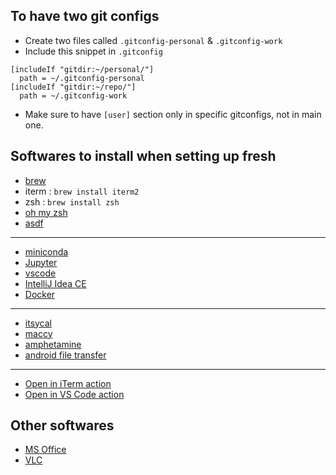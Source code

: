 ## To have two git configs
- Create two files called `.gitconfig-personal` & `.gitconfig-work`
- Include this snippet in `.gitconfig`
```
[includeIf "gitdir:~/personal/"]
  path = ~/.gitconfig-personal
[includeIf "gitdir:~/repo/"]
  path = ~/.gitconfig-work
```
- Make sure to have `[user]` section only in specific gitconfigs, not in main one. 

## Softwares to install when setting up fresh
- [brew](https://brew.sh/)
- iterm : ``brew install iterm2``
- zsh : ``brew install zsh``
- [oh my zsh](Guides/oh-my-zsh.md)
- [asdf](Guides/asdf.md)
---
- [miniconda](https://docs.anaconda.com/free/miniconda/miniconda-install/)
- [Jupyter](https://jupyter.org/install)
- [vscode](https://code.visualstudio.com/docs/setup/mac)
- [IntelliJ Idea CE](https://www.jetbrains.com/idea/download/?fromIDE=&section=mac)
- [Docker](https://www.docker.com/products/docker-desktop/)
---
- [itsycal](https://www.mowglii.com/itsycal/)
- [maccy](https://github.com/p0deje/Maccy?tab=readme-ov-file#install)
- [amphetamine](https://apps.apple.com/us/app/amphetamine/id937984704)
- [android file transfer](https://www.android.com/filetransfer/)
---
- [Open in iTerm action](QuickActions/Open%20in%20iTerm.workflow/)
- [Open in VS Code action](QuickActions/Open%20with%20VS%20Code.workflow/)

## Other softwares
- [MS Office](https://massgrave.dev/unsupported_products_activation.html)
- [VLC](http://www.videolan.org/vlc/index.html)